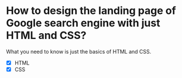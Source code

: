 # How to design the landing page of Google search engine with just HTML and CSS?
What you need to know is just the basics of HTML and CSS. 

*[x] HTML
*[x] CSS
